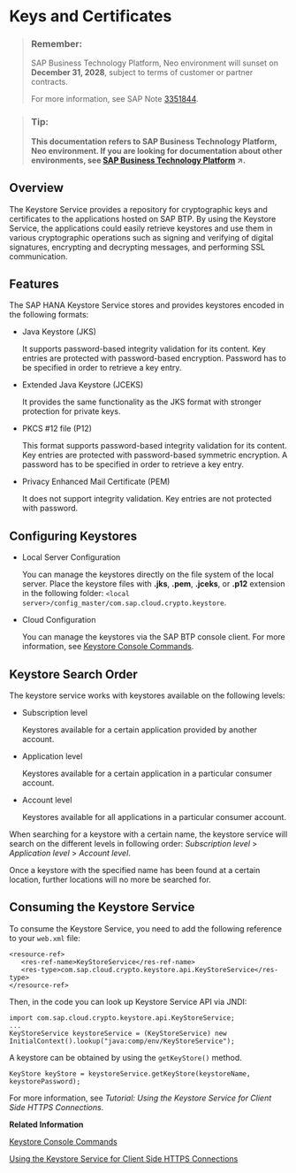 <!-- loio3735938d1d1d4d04a0e976b9ad1799d5 -->

# Keys and Certificates

> ### Remember:  
> SAP Business Technology Platform, Neo environment will sunset on **December 31, 2028**, subject to terms of customer or partner contracts.
> 
> For more information, see SAP Note [3351844](https://launchpad.support.sap.com/#/notes/3351844).

> ### Tip:  
> **This documentation refers to SAP Business Technology Platform, Neo environment. If you are looking for documentation about other environments, see [SAP Business Technology Platform](https://help.sap.com/viewer/65de2977205c403bbc107264b8eccf4b/Cloud/en-US/6a2c1ab5a31b4ed9a2ce17a5329e1dd8.html "SAP Business Technology Platform (SAP BTP) is an integrated offering comprised of four technology portfolios: database and data management, application development and integration, analytics, and intelligent technologies. The platform offers users the ability to turn data into business value, compose end-to-end business processes, and build and extend SAP applications quickly.") :arrow_upper_right:.**



<a name="loio3735938d1d1d4d04a0e976b9ad1799d5__section_N1001A_N10017_N10001"/>

## Overview

The Keystore Service provides a repository for cryptographic keys and certificates to the applications hosted on SAP BTP. By using the Keystore Service, the applications could easily retrieve keystores and use them in various cryptographic operations such as signing and verifying of digital signatures, encrypting and decrypting messages, and performing SSL communication.



<a name="loio3735938d1d1d4d04a0e976b9ad1799d5__section_N10027_N10017_N10001"/>

## Features

The SAP HANA Keystore Service stores and provides keystores encoded in the following formats:

-   Java Keystore \(JKS\)

    It supports password-based integrity validation for its content. Key entries are protected with password-based encryption. Password has to be specified in order to retrieve a key entry.

-   Extended Java Keystore \(JCEKS\)

    It provides the same functionality as the JKS format with stronger protection for private keys.

-   PKCS \#12 file \(P12\)

    This format supports password-based integrity validation for its content. Key entries are protected with password-based symmetric encryption. A password has to be specified in order to retrieve a key entry.

-   Privacy Enhanced Mail Certificate \(PEM\)

    It does not support integrity validation. Key entries are not protected with password.




<a name="loio3735938d1d1d4d04a0e976b9ad1799d5__section_N10047_N10017_N10001"/>

## Configuring Keystores

-   Local Server Configuration

    You can manage the keystores directly on the file system of the local server. Place the keystore files with **.jks**, **.pem**, **.jceks**, or **.p12** extension in the following folder: `<local server>/config_master/com.sap.cloud.crypto.keystore`.

-   Cloud Configuration

    You can manage the keystores via the SAP BTP console client. For more information, see [Keystore Console Commands](keystore-console-commands-20b6fbd.md).




<a name="loio3735938d1d1d4d04a0e976b9ad1799d5__section_N1008D_N10017_N10001"/>

## Keystore Search Order

The keystore service works with keystores available on the following levels:

-   Subscription level

    Keystores available for a certain application provided by another account.

-   Application level

    Keystores available for a certain application in a particular consumer account.

-   Account level

    Keystores available for all applications in a particular consumer account.


When searching for a keystore with a certain name, the keystore service will search on the different levels in following order: *Subscription level* \> *Application level* \> *Account level*.

Once a keystore with the specified name has been found at a certain location, further locations will no more be searched for.



<a name="loio3735938d1d1d4d04a0e976b9ad1799d5__section_N10073_N10017_N10001"/>

## Consuming the Keystore Service

To consume the Keystore Service, you need to add the following reference to your `web.xml` file:

```
<resource-ref>
   <res-ref-name>KeyStoreService</res-ref-name>
   <res-type>com.sap.cloud.crypto.keystore.api.KeyStoreService</res-type>
</resource-ref>
```

Then, in the code you can look up Keystore Service API via JNDI:

```
import com.sap.cloud.crypto.keystore.api.KeyStoreService;
...
KeyStoreService keystoreService = (KeyStoreService) new InitialContext().lookup("java:comp/env/KeyStoreService");

```

A keystore can be obtained by using the `getKeyStore()` method.

```
KeyStore keyStore = keystoreService.getKeyStore(keystoreName, keystorePassword);
```

For more information, see *Tutorial: Using the Keystore Service for Client Side HTTPS Connections*.

**Related Information**  


[Keystore Console Commands](keystore-console-commands-20b6fbd.md)

[Using the Keystore Service for Client Side HTTPS Connections](using-the-keystore-service-for-client-side-https-connections-38144cd.md)

